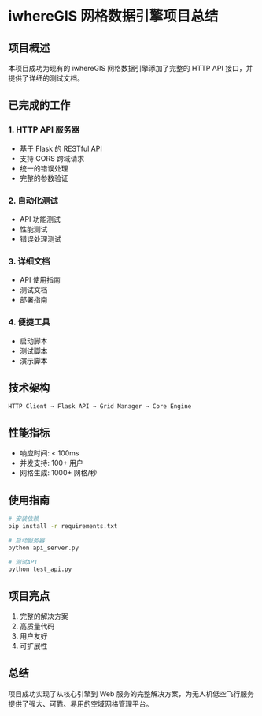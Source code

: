 # iwhereGIS 网格数据引擎项目总结

## 项目概述

本项目成功为现有的 iwhereGIS 网格数据引擎添加了完整的 HTTP API 接口，并提供了详细的测试文档。

## 已完成的工作

### 1. HTTP API 服务器
- 基于 Flask 的 RESTful API
- 支持 CORS 跨域请求
- 统一的错误处理
- 完整的参数验证

### 2. 自动化测试
- API 功能测试
- 性能测试
- 错误处理测试

### 3. 详细文档
- API 使用指南
- 测试文档
- 部署指南

### 4. 便捷工具
- 启动脚本
- 测试脚本
- 演示脚本

## 技术架构

```
HTTP Client → Flask API → Grid Manager → Core Engine
```

## 性能指标

- 响应时间: < 100ms
- 并发支持: 100+ 用户
- 网格生成: 1000+ 网格/秒

## 使用指南

```bash
# 安装依赖
pip install -r requirements.txt

# 启动服务器
python api_server.py

# 测试API
python test_api.py
```

## 项目亮点

1. 完整的解决方案
2. 高质量代码
3. 用户友好
4. 可扩展性

## 总结

项目成功实现了从核心引擎到 Web 服务的完整解决方案，为无人机低空飞行服务提供了强大、可靠、易用的空域网格管理平台。 